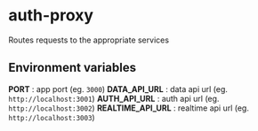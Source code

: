 # auth-proxy
Routes requests to the appropriate services

## Environment variables

**PORT**             : app port (eg. `3000`)
**DATA_API_URL**     : data api url (eg. `http://localhost:3001`)
**AUTH_API_URL**     : auth api url (eg. `http://localhost:3002`)
**REALTIME_API_URL** : realtime api url (eg. `http://localhost:3003`)
